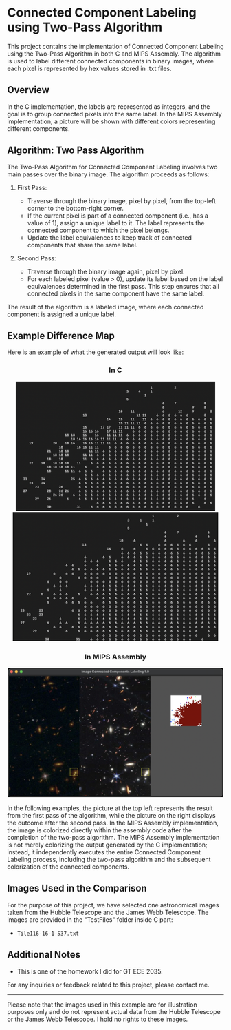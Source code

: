 # Connected Component Labeling using Two-Pass Algorithm

This project contains the implementation of Connected Component Labeling using the Two-Pass Algorithm in both C and MIPS Assembly. The algorithm is used to label different connected components in binary images, where each pixel is represented by hex values stored in .txt files.

## Overview

In the C implementation, the labels are represented as integers, and the goal is to group connected pixels into the same label. In the MIPS Assembly implementation, a picture will be shown with different colors representing different components.

## Algorithm: Two Pass Algorithm

The Two-Pass Algorithm for Connected Component Labeling involves two main passes over the binary image. The algorithm proceeds as follows:

1. First Pass:
   - Traverse through the binary image, pixel by pixel, from the top-left corner to the bottom-right corner.
   - If the current pixel is part of a connected component (i.e., has a value of 1), assign a unique label to it. The label represents the connected component to which the pixel belongs.
   - Update the label equivalences to keep track of connected components that share the same label.

2. Second Pass:
   - Traverse through the binary image again, pixel by pixel.
   - For each labeled pixel (value > 0), update its label based on the label equivalences determined in the first pass. This step ensures that all connected pixels in the same component have the same label.

The result of the algorithm is a labeled image, where each connected component is assigned a unique label.

## Example Difference Map

Here is an example of what the generated output will look like:

<div align="center">
  <h3>In C</h3>
  <img src="./C/ctile116a.png" alt="CExample" height="300px"/>
  <img src="./C/ctile116b.png" alt="CExample" height="300px"/>
</div>

<div align="center">
  <h3>In MIPS Assembly</h3>
  <img src="./MIPS Assembly/tile116.png" alt="CExample" height="300px"/>
</div>

In the following examples, the picture at the top left represents the result from the first pass of the algorithm, while the picture on the right displays the outcome after the second pass. In the MIPS Assembly implementation, the image is colorized directly within the assembly code after the completion of the two-pass algorithm. The MIPS Assembly implementation is not merely colorizing the output generated by the C implementation; instead, it independently executes the entire Connected Component Labeling process, including the two-pass algorithm and the subsequent colorization of the connected components. 

## Images Used in the Comparison

For the purpose of this project, we have selected one astronomical images taken from the Hubble Telescope and the James Webb Telescope. The images are provided in the "TestFiles" folder inside C part:

- `Tile116-16-1-537.txt`

## Additional Notes

- This is one of the homework I did for GT ECE 2035. 

For any inquiries or feedback related to this project, please contact me.

---
Please note that the images used in this example are for illustration purposes only and do not represent actual data from the Hubble Telescope or the James Webb Telescope. I hold no rights to these images.
